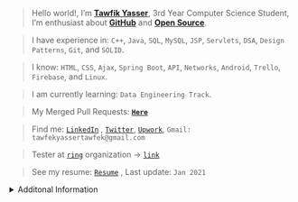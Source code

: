> Hello world!, I’m <strong><a href="https://www.linkedin.com/in/tawfikyasser">Tawfik Yasser</a></strong>, 3rd Year Computer Science Student, I’m enthusiast about <strong><a href="https://github.com/TawfikYasser">GitHub</a></strong> and <strong><a href="https://github.com/pulls?q=is%3Apr+author%3ATawfikYasser+archived%3Afalse+is%3Aclosed+is%3Amerged">Open Source</a></strong>.

> I have experience in: `C++`, `Java`, `SQL`, `MySQL`, `JSP`, `Servlets`, `DSA`, `Design Patterns`, `Git`, and `SOLID`.

> I know: `HTML`, `CSS`, `Ajax`, `Spring Boot`, `API`, `Networks`, `Android`, `Trello`, `Firebase`, and `Linux`.

> I am currently learning: `Data Engineering Track`.

> My Merged Pull Requests: <strong>[`Here`](https://github.com/pulls?q=is%3Apr+author%3ATawfikYasser+archived%3Afalse+is%3Aclosed+is%3Amerged)</strong>

> Find me: [`LinkedIn`](https://www.linkedin.com/in/tawfikyasser/) , [`Twitter`](https://twitter.com/ty_osfm), [`Upwork`](https://www.upwork.com/o/profiles/users/~0153b17a33b0226c96/), `Gmail: tawfekyassertawfek@gmail.com`

> Tester at [`ring`](https://github.com/ring-lang) organization -> [`link`](https://ring-lang.sourceforge.io/team.html)

> See my resume: [`Resume`](https://www.linkedin.com/in/tawfikyasser/detail/overlay-view/urn:li:fsd_profileTreasuryMedia:(ACoAACwpWx8BX_1Qb7cdc-f-9oVgc0ksvP5fajM,1611911084859)) , Last update: `Jan 2021`
  
<details>
  <summary>Additonal Information</summary>
<p align="center">
  <img align="center" src="https://github-readme-streak-stats.herokuapp.com/?user=TawfikYasser&theme=radical&custom_title=streak-stats-ty&hide_border=true&layout=compact" />
</p>

</details>
